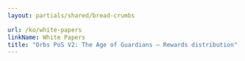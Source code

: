 ```yaml
---
layout: partials/shared/bread-crumbs

url: /ko/white-papers
linkName: White Papers
title: "Orbs PoS V2: The Age of Guardians – Rewards distribution"
---
```

